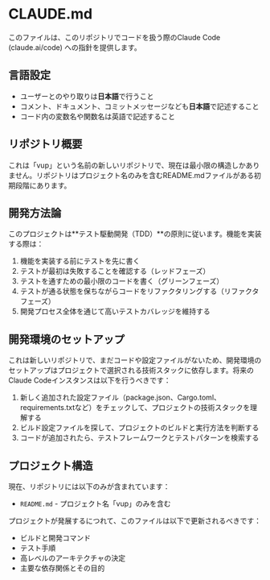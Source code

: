 # CLAUDE.md

このファイルは、このリポジトリでコードを扱う際のClaude Code (claude.ai/code) への指針を提供します。

## 言語設定

- ユーザーとのやり取りは**日本語**で行うこと
- コメント、ドキュメント、コミットメッセージなども**日本語**で記述すること
- コード内の変数名や関数名は英語で記述すること

## リポジトリ概要

これは「vup」という名前の新しいリポジトリで、現在は最小限の構造しかありません。リポジトリはプロジェクト名のみを含むREADME.mdファイルがある初期段階にあります。

## 開発方法論

このプロジェクトは**テスト駆動開発（TDD）**の原則に従います。機能を実装する際は：

1. 機能を実装する前にテストを先に書く
2. テストが最初は失敗することを確認する（レッドフェーズ）
3. テストを通すための最小限のコードを書く（グリーンフェーズ）
4. テストが通る状態を保ちながらコードをリファクタリングする（リファクタフェーズ）
5. 開発プロセス全体を通じて高いテストカバレッジを維持する

## 開発環境のセットアップ

これは新しいリポジトリで、まだコードや設定ファイルがないため、開発環境のセットアップはプロジェクトで選択される技術スタックに依存します。将来のClaude Codeインスタンスは以下を行うべきです：

1. 新しく追加された設定ファイル（package.json、Cargo.toml、requirements.txtなど）をチェックして、プロジェクトの技術スタックを理解する
2. ビルド設定ファイルを探して、プロジェクトのビルドと実行方法を判断する
3. コードが追加されたら、テストフレームワークとテストパターンを検索する

## プロジェクト構造

現在、リポジトリには以下のみが含まれています：
- `README.md` - プロジェクト名「vup」のみを含む

プロジェクトが発展するにつれて、このファイルは以下で更新されるべきです：
- ビルドと開発コマンド
- テスト手順
- 高レベルのアーキテクチャの決定
- 主要な依存関係とその目的